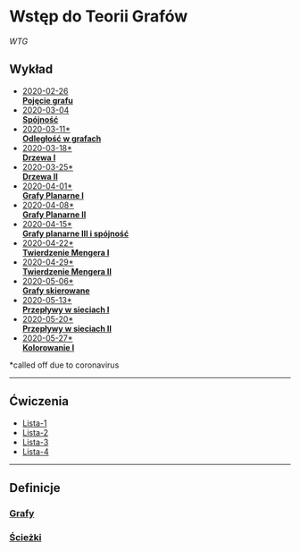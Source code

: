 # Wstęp do Teorii Grafów
*WTG*

## Wykład
- [2020-02-26\
    **Pojęcie grafu**](wyk/2020-02-26/2020-02-26.md)
- [2020-03-04\
    **Spójność**](wyk/2020-03-04/2020-03-04.md)
- [2020-03-11\*\
    **Odległość w grafach**](wyk/2020-03-11/2020-03-11.md)
- [2020-03-18\*\
    **Drzewa I**](wyk/2020-03-18/2020-03-18.md)
- [2020-03-25\*\
    **Drzewa II**](wyk/2020-03-25/2020-03-25.md)
- [2020-04-01\*\
    **Grafy Planarne I**](wyk/2020-04-01/2020-04-01.md)
- [2020-04-08\*\
    **Grafy Planarne II**](wyk/2020-04-08/2020-04-08.md)
- [2020-04-15\*\
    **Grafy planarne III i spójność**](wyk/2020-04-15/grafy-planarne-3-spójność.md)
- [2020-04-22\*\
    **Twierdzenie Mengera I**](wyk/2020-04-22/twierdzenie-mengera.md)
- [2020-04-29\*\
    **Twierdzenie Mengera II**](wyk/2020-04-29/twierdzenie-mengera-2.md)
- [2020-05-06\*\
    **Grafy skierowane**](wyk/2020-05-06/grafy-skierowane.md)
- [2020-05-13\*\
    **Przepływy w sieciach I**](wyk/2020-05-13/przepływy-w-sieciach.md)
- [2020-05-20\*\
    **Przepływy w sieciach II**](wyk/2020-05-20/przepływy-w-sieciach-2.md)
- [2020-05-27\*\
    **Kolorowanie I**](wyk/2020-05-27/kolorowanie.md)

\*called off due to coronavirus

---
## Ćwiczenia
- [Lista-1](cw/lista-1/lista-1.md)
- [Lista-2](cw/lista-2/lista-2.md)
- [Lista-3](cw/lista-3/lista-3.md)
- [Lista-4](cw/lista-4/lista-4.md)

---
## Definicje

### [Grafy](definicje/grafy/grafy.md)

### [Ścieżki](definicje/ścieżki/ścieżki.md)
